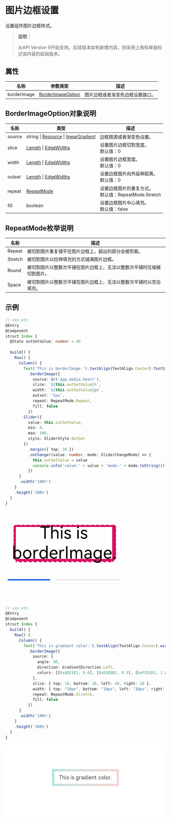 # 图片边框设置

设置组件图片边框样式。

>  **说明：**
>
>  从API Version 9开始支持。后续版本如有新增内容，则采用上角标单独标记该内容的起始版本。

## 属性

| 名称         | 参数类型                                     | 描述                                      |
| ---------- | ---------------------------------------- | --------------------------------------- |
| borderImage     | [BorderImageOption](#borderimageoption对象说明) | 图片边框或者渐变色边框设置接口。                            |

## BorderImageOption对象说明

| 名称         | 类型                                     | 描述                                      |
| ---------- | ---------------------------------------- | --------------------------------------- |
| source     | string \| [Resource](ts-types.md#resource) \| [linearGradient](ts-universal-attributes-gradient-color.md) | 边框图源或者渐变色设置。                            |
| slice      | [Length](ts-types.md#length) \| [EdgeWidths](ts-types.md#edgewidths9) | 设置图片边框切割宽度。<br/>默认值：0                   |
| width      | [Length](ts-types.md#length) \| [EdgeWidths](ts-types.md#edgewidths9) | 设置图片边框宽度。<br/>默认值：0                     |
| outset     | [Length](ts-types.md#length) \| [EdgeWidths](ts-types.md#edgewidths9) | 设置边框图片向外延伸距离。<br/>默认值：0                 |
| repeat | [RepeatMode](#repeatmode枚举说明)                               | 设置边框图片的重复方式。<br/>默认值：RepeatMode.Stretch |
| fill       | boolean                                  | 设置边框图片中心填充。<br/>默认值：false               |


## RepeatMode枚举说明

| 名称      | 描述                                  |
| ------- | ----------------------------------- |
| Repeat  | 被切割图片重复铺平在图片边框上，超出的部分会被剪裁。          |
| Stretch | 被切割图片以拉伸填充的方式铺满图片边框。                |
| Round   | 被切割图片以整数次平铺在图片边框上，无法以整数次平铺时压缩被切割图片。 |
| Space   | 被切割图片以整数次平铺在图片边框上，无法以整数次平铺时以空白填充。   |


## 示例

```ts
// xxx.ets
@Entry
@Component
struct Index {
  @State outSetValue: number = 40

  build() {
    Row() {
      Column() {
        Text('This is borderImage.').textAlign(TextAlign.Center).fontSize(50)
          .borderImage({
            source: $r('app.media.heart'),
            slice: `${this.outSetValue}%`,
            width: `${this.outSetValue}px`,
            outset: '5px',
            repeat: RepeatMode.Repeat,
            fill: false
          })
        Slider({
          value: this.outSetValue,
          min: 0,
          max: 100,
          style: SliderStyle.OutSet
        })
          .margin({ top: 30 })
          .onChange((value: number, mode: SliderChangeMode) => {
            this.outSetValue = value
            console.info('value:' + value + 'mode:' + mode.toString())
          })
      }
      .width('100%')
    }
    .height('100%')
  }
}
```

![zh-cn_image_borderImage](figures/borderImage.gif)


```ts
// xxx.ets
@Entry
@Component
struct Index {
  build() {
    Row() {
      Column() {
        Text('This is gradient color.').textAlign(TextAlign.Center).width(68)
          .borderImage({
            source: {
              angle: 90,
              direction: GradientDirection.Left,
              colors: [[0xAEE1E1, 0.0], [0xD3E0DC, 0.3], [0xFCD1D1, 1.0]]
            },
            slice: { top: 10, bottom: 10, left: 10, right: 10 },
            width: { top: "10px", bottom: "10px", left: "10px", right: "10px" },
            repeat: RepeatMode.Stretch,
            fill: false
          })
      }
      .width('100%')
    }
    .height('100%')
  }
}
```

![zh-cn_image_borderImageGradient](figures/borderImageGradient.png)
